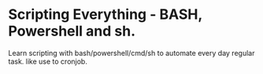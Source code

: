 # Scripting Everything - BASH, Powershell and sh.
Learn scripting with bash/powershell/cmd/sh to automate every day regular task. like use to cronjob.
